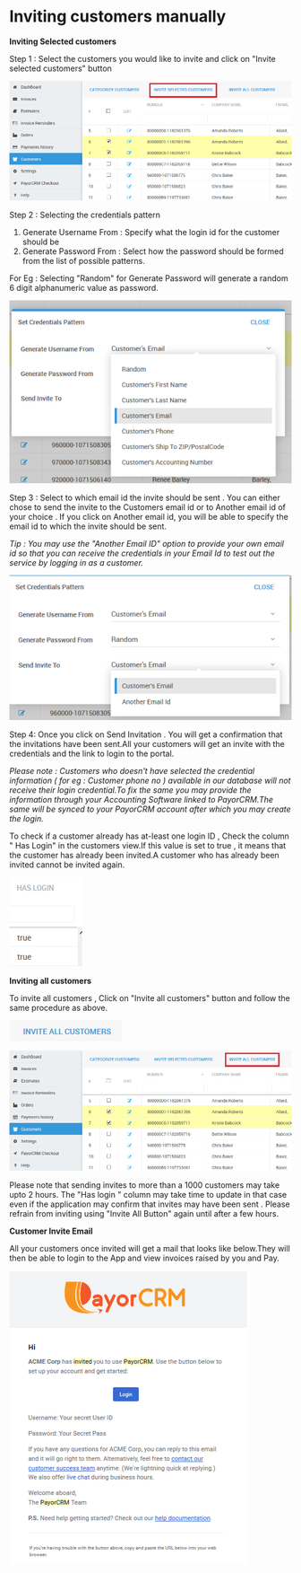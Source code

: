 # Inviting customers manually

**Inviting Selected customers**

Step 1 : Select the customers you would like to invite and click on "Invite selected customers" button

![](<../.gitbook/assets/image (23).png>)

Step 2 : Selecting the credentials pattern

1. Generate Username From : Specify what the login id for the customer should be&#x20;
2. Generate Password From : Select how the password should be formed from the list of possible patterns.

For Eg : Selecting "Random" for Generate Password will generate a random 6 digit alphanumeric value as password.&#x20;

![](<../.gitbook/assets/image (21).png>)



Step 3 : Select to which email id the invite should be sent . You can either chose to send the invite to the Customers email id  or to Another email id of your choice . If you click on Another email id, you will be able to specify the email id to which the invite should be sent.

_Tip : You may use the "Another Email ID" option to provide your own email id so that you can receive the credentials in your Email Id to test out the service by logging in as a customer._

![](<../.gitbook/assets/image (8).png>)

Step 4: Once you click on Send Invitation . You will get a confirmation that the invitations have been sent.All your customers will get an invite with the credentials and the link to login to the portal.

_Please note : Customers who doesn't have selected the credential information ( for eg : Customer phone no ) available in our database will not receive their login credential.To fix the same you may provide the information through your Accounting Software linked to PayorCRM.The same will be synced to your PayorCRM account after which you may create the login._



To check if a customer already has at-least one login ID , Check the column " Has Login" in the customers view.If this value is set to true , it means that the customer has already been invited.A customer who has already been invited cannot be invited again.

![](<../.gitbook/assets/image (25) (1).png>)


**Inviting all customers**

To invite all customers , Click on "Invite all customers" button and follow the same procedure as above.&#x20;



![Click on this button to invite all customers](<../.gitbook/assets/image (33).png>)

![](<../.gitbook/assets/image (1) (1).png>)

Please note that sending invites to more than a 1000 customers may take upto 2 hours. The "Has login " column may take time to update in that case even if the application may confirm that invites may have been sent . Please refrain from inviting using "Invite All Button" again until after a few hours.

**Customer Invite Email**

All your customers once invited will get a mail that looks like below.They will then be able to login to the App and view invoices raised by you and Pay.

![](<../.gitbook/assets/image (17).png>)
